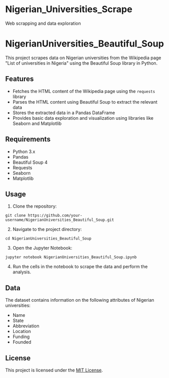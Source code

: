 # Nigerian_Universities_Scrape
Web scrapping and data exploration
# NigerianUniversities_Beautiful_Soup

This project scrapes data on Nigerian universities from the Wikipedia page "List of universities in Nigeria" using the Beautiful Soup library in Python.

## Features

- Fetches the HTML content of the Wikipedia page using the `requests` library
- Parses the HTML content using Beautiful Soup to extract the relevant data
- Stores the extracted data in a Pandas DataFrame
- Provides basic data exploration and visualization using libraries like Seaborn and Matplotlib

## Requirements

- Python 3.x
- Pandas
- Beautiful Soup 4
- Requests
- Seaborn
- Matplotlib

## Usage

1. Clone the repository:
```
git clone https://github.com/your-username/NigerianUniversities_Beautiful_Soup.git
```

2. Navigate to the project directory:
```
cd NigerianUniversities_Beautiful_Soup
```

3. Open the Jupyter Notebook:
```
jupyter notebook NigerianUniversities_Beautiful_Soup.ipynb
```

4. Run the cells in the notebook to scrape the data and perform the analysis.

## Data

The dataset contains information on the following attributes of Nigerian universities:

- Name
- State
- Abbreviation
- Location
- Funding
- Founded

## License

This project is licensed under the [MIT License](LICENSE).
